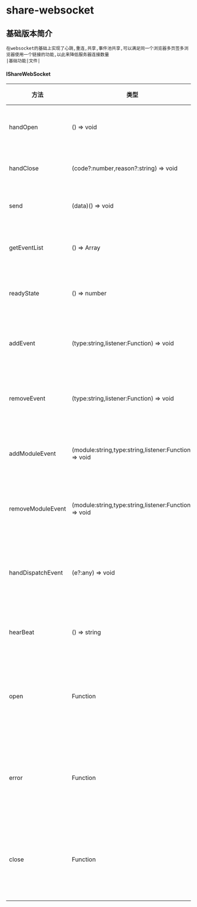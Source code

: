﻿# share-websocket
## 基础版本简介
    在websocket的基础上实现了心跳,重连,共享,事件池共享,可以满足同一个浏览器多页签多浏览器使用一个链接的功能,以此来降低服务器连接数量
    |基础功能|文件|
#### IShareWebSocket
|方法|类型|说明|
| ------------- | ------------- | ------------- |
|handOpen| () => void|打开ws链接|
|handClose| (code?:number,reason?:string) => void|关闭链接|
|send| (data)() => void|数据通讯|
|getEventList| () => Array<IEventPool> |获取事件池|
|readyState| () => number|获取ws状态|
|addEvent| (type:string,listener:Function) => void|添加通知事件|
|removeEvent| (type:string,listener:Function) => void|移除通知事件|
|addModuleEvent| (module:string,type:string,listener:Function) => void|添加分类事件|
|removeModuleEvent| (module:string,type:string,listener:Function) => void|移除分类事件|
|handDispatchEvent| (e?:any) => void|手动通知事件更新|
|hearBeat| () => string|自定义心跳|
|open| Function|自定义打开通知事件|
|error| Function|自定义错误通知事件|
|close| Function|自定义关闭通知事件|

